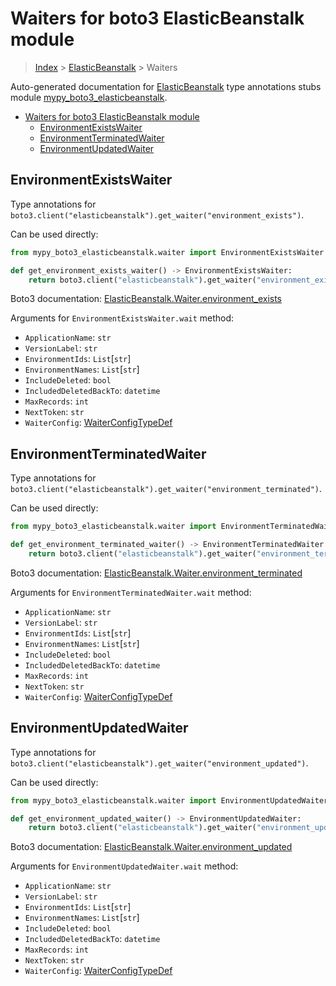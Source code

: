 # Waiters for boto3 ElasticBeanstalk module

> [Index](..) > [ElasticBeanstalk](.) > Waiters

Auto-generated documentation for
[ElasticBeanstalk](https://boto3.amazonaws.com/v1/documentation/api/1.17.78/reference/services/elasticbeanstalk.html#ElasticBeanstalk)
type annotations stubs module
[mypy_boto3_elasticbeanstalk](https://pypi.org/project/mypy-boto3-elasticbeanstalk/).

- [Waiters for boto3 ElasticBeanstalk module](#waiters-for-boto3-elasticbeanstalk-module)
  - [EnvironmentExistsWaiter](#environmentexistswaiter)
  - [EnvironmentTerminatedWaiter](#environmentterminatedwaiter)
  - [EnvironmentUpdatedWaiter](#environmentupdatedwaiter)

## EnvironmentExistsWaiter

Type annotations for
`boto3.client("elasticbeanstalk").get_waiter("environment_exists")`.

Can be used directly:

```python
from mypy_boto3_elasticbeanstalk.waiter import EnvironmentExistsWaiter

def get_environment_exists_waiter() -> EnvironmentExistsWaiter:
    return boto3.client("elasticbeanstalk").get_waiter("environment_exists")
```

Boto3 documentation:
[ElasticBeanstalk.Waiter.environment_exists](https://boto3.amazonaws.com/v1/documentation/api/1.17.78/reference/services/elasticbeanstalk.html#ElasticBeanstalk.Waiter.environment_exists)

Arguments for `EnvironmentExistsWaiter.wait` method:

- `ApplicationName`: `str`
- `VersionLabel`: `str`
- `EnvironmentIds`: `List`\[`str`\]
- `EnvironmentNames`: `List`\[`str`\]
- `IncludeDeleted`: `bool`
- `IncludedDeletedBackTo`: `datetime`
- `MaxRecords`: `int`
- `NextToken`: `str`
- `WaiterConfig`: [WaiterConfigTypeDef](./type_defs.md#waiterconfigtypedef)

## EnvironmentTerminatedWaiter

Type annotations for
`boto3.client("elasticbeanstalk").get_waiter("environment_terminated")`.

Can be used directly:

```python
from mypy_boto3_elasticbeanstalk.waiter import EnvironmentTerminatedWaiter

def get_environment_terminated_waiter() -> EnvironmentTerminatedWaiter:
    return boto3.client("elasticbeanstalk").get_waiter("environment_terminated")
```

Boto3 documentation:
[ElasticBeanstalk.Waiter.environment_terminated](https://boto3.amazonaws.com/v1/documentation/api/1.17.78/reference/services/elasticbeanstalk.html#ElasticBeanstalk.Waiter.environment_terminated)

Arguments for `EnvironmentTerminatedWaiter.wait` method:

- `ApplicationName`: `str`
- `VersionLabel`: `str`
- `EnvironmentIds`: `List`\[`str`\]
- `EnvironmentNames`: `List`\[`str`\]
- `IncludeDeleted`: `bool`
- `IncludedDeletedBackTo`: `datetime`
- `MaxRecords`: `int`
- `NextToken`: `str`
- `WaiterConfig`: [WaiterConfigTypeDef](./type_defs.md#waiterconfigtypedef)

## EnvironmentUpdatedWaiter

Type annotations for
`boto3.client("elasticbeanstalk").get_waiter("environment_updated")`.

Can be used directly:

```python
from mypy_boto3_elasticbeanstalk.waiter import EnvironmentUpdatedWaiter

def get_environment_updated_waiter() -> EnvironmentUpdatedWaiter:
    return boto3.client("elasticbeanstalk").get_waiter("environment_updated")
```

Boto3 documentation:
[ElasticBeanstalk.Waiter.environment_updated](https://boto3.amazonaws.com/v1/documentation/api/1.17.78/reference/services/elasticbeanstalk.html#ElasticBeanstalk.Waiter.environment_updated)

Arguments for `EnvironmentUpdatedWaiter.wait` method:

- `ApplicationName`: `str`
- `VersionLabel`: `str`
- `EnvironmentIds`: `List`\[`str`\]
- `EnvironmentNames`: `List`\[`str`\]
- `IncludeDeleted`: `bool`
- `IncludedDeletedBackTo`: `datetime`
- `MaxRecords`: `int`
- `NextToken`: `str`
- `WaiterConfig`: [WaiterConfigTypeDef](./type_defs.md#waiterconfigtypedef)
